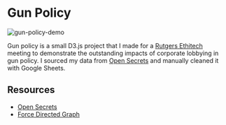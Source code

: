 # Gun Policy

![gun-policy-demo](https://user-images.githubusercontent.com/14913501/201174611-bcaef631-6c3d-4ae0-8824-871bf6cede00.gif)

Gun policy is a small D3.js project that I made for a [Rutgers Ethitech](https://www.instagram.com/rutgersethitech/?hl=en) meeting to demonstrate the outstanding impacts of corporate lobbying in gun policy. I sourced my data from [Open Secrets](https://www.opensecrets.org/industries/lobbying.php?ind=Q13) and manually cleaned it with Google Sheets. 

## Resources
 - [Open Secrets](https://www.opensecrets.org/industries/lobbying.php?ind=Q13)
 - [Force Directed Graph](https://observablehq.com/@d3/force-directed-graph)
